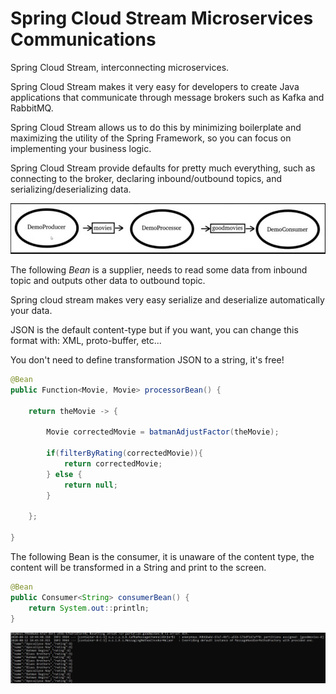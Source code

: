 # Spring Cloud Stream Microservices Communications
Spring Cloud Stream, interconnecting microservices.

Spring Cloud Stream makes it very easy for developers to create Java applications that communicate through message brokers such as Kafka and RabbitMQ.

Spring Cloud Stream allows us to do this by minimizing boilerplate and maximizing the utility of the Spring Framework, so you can focus on implementing your business logic. 

Spring Cloud Stream provide defaults for pretty much everything, such as connecting to the broker, declaring inbound/outbound topics, and serializing/deserializing data.

![](https://github.com/antoniopaolacci/Spring-Cloud-Stream-and-microservice-communication/blob/master/kafka-1.jpg)

The following _Bean_ is a supplier, needs to read some data from inbound topic and outputs other data to outbound topic. 

Spring cloud stream makes very easy serialize and deserialize automatically your data.

JSON is the default content-type but if you want, you can change this format with: XML, proto-buffer, etc... 

You don't need to define transformation JSON to a string, it's free!

```java
@Bean
public Function<Movie, Movie> processorBean() {

    return theMovie -> {

        Movie correctedMovie = batmanAdjustFactor(theMovie);

        if(filterByRating(correctedMovie)){
            return correctedMovie;
        } else {
            return null;
        }
    
    };	

}
```



The following Bean is the consumer, it is unaware of the content type, the content will be transformed in a String and print to the screen.

```java
@Bean
public Consumer<String> consumerBean() {
	return System.out::println;
}
```
![](https://github.com/antoniopaolacci/Spring-Cloud-Stream-and-microservice-communication/blob/master/kafka-2.jpg)